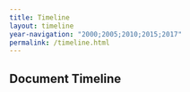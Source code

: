 ```yaml
---
title: Timeline
layout: timeline
year-navigation: "2000;2005;2010;2015;2017"
permalink: /timeline.html
---
```


## Document Timeline
